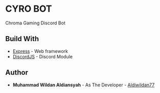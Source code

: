 # CYRO BOT

Chroma Gaming Discord Bot 

## Build With

* [Express](https://http://expressjs.com/) - Web framework 
* [DiscordJS](https://discord.js.org/) - Discord Module  

## Author

* **Muhammad Wildan Aldiansyah** - As The Developer - [Aldiwildan77](https://github.com/aldiwildan77)
